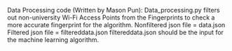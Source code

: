 Data Processing code (Written by Mason Pun):
Data_processing.py filters out non-university Wi-Fi Access Points from the Fingerprints to check a more accurate fingerprint for the algorithm.
Nonfiltered json file = data.json
Filtered json file = filtereddata.json
filtereddata.json should be the input for the machine learning algorithm.


